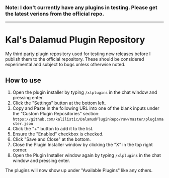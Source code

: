 ### Note: I don't currently have any plugins in testing. Please get the latest verions from the official repo.
---------

# Kal's Dalamud Plugin Repository
My third party plugin repository used for testing new releases before I publish them to the official repository. These should be considered experimental and subject to bugs unless otherwise noted.

## How to use
1. Open the plugin installer by typing `/xlplugins` in the chat window and pressing enter.
2. Click the "Settings" button at the bottom left.
3. Copy and Paste in the following URL into one of the blank inputs under the "Custom Plugin Repositories" section: `https://github.com/kalilistic/DalamudPluginRepo/raw/master/pluginmaster.json`
4. Click the "+" button to add it to the list.
5. Ensure the "Enabled" checkbox is checked.
6. Click "Save and Close" at the bottom.
7. Close the Plugin Installer window by clicking the "X" in the top right corner.
8. Open the Plugin Installer window again by typing `/xlplugins` in the chat window and pressing enter.

The plugins will now show up under "Available Plugins" like any others.
